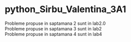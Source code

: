 # python_Sirbu_Valentina_3A1

Probleme propuse in saptamana 2 sunt in lab2.0 <br />
Probleme propuse in saptamana 3 sunt in lab2 <br />
Probleme propuse in saptamana 4 sunt in lab4 <br />
